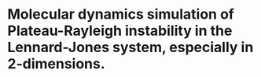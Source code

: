 # Molecular dynamics simulation of Plateau-Rayleigh instability in the Lennard-Jones system, especially in 2-dimensions.
